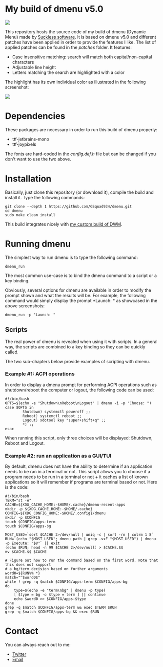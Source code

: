 # My build of dmenu v5.0

![](https://hostr.co/file/ftPxHjOAW14k/dmenu.png)

This repository hosts the source code of my build of dmenu (Dynamic Menu) made by [Suckless software](https://tools.suckless.org/dmenu/). It is based on dmenu v5.0 and different patches have been applied in order to provide the features I like. The list of applied patches can be found in the *patches* folder. It features:

* Case insensitive matching: search will match both capital/non-capital characters
* Adjustable line height
* Letters matching the search are highlighted with a color

The highlight has its own individual color as illustrated in the following screenshot:

![](https://hostr.co/file/oT6u6w9qvsWd/dmenu-fuzzy.png)

# Dependencies
These packages are necessary in order to run this build of dmenu properly:

* ttf-jetbrains-mono
* ttf-joypixels

The fonts are hard-coded in the *config.def.h* file but can be changed if you don't want to use the two above.

# Installation
Basically, just clone this repository (or download it), compile the build and install it. Type the following commands:

```
git clone --depth 1 https://github.com/GSquad934/dmenu.git
cd dmenu
sudo make clean install
```

This build integrates nicely with [my custom build of DWM](https://github.com/GSquad934/dwm).

# Running dmenu
The simplest way to run dmenu is to type the following command:

```
dmenu_run
```

The most common use-case is to bind the dmenu command to a script or a key binding.

Obviously, several options for dmenu are available in order to modify the prompt shown and what the results will be. For example, the following command would simply display the prompt *Launch: * as showcased in the above screenshots:

```
dmenu_run -p "Launch: "
```

## Scripts

The real power of dmenu is revealed when using it with scripts. In a general way, the scripts are combined to a key binding so they can be quickly called.

The two sub-chapters below provide examples of scripting with dmenu.

### Example #1: ACPI operations
In order to display a dmenu prompt for performing ACPI operations such as shutdown/reboot the computer or logout, the following code can be used:

```
#!/bin/bash
OPTS=$(echo -e "Shutdown\nReboot\nLogout" | dmenu -i -p "Choose: ")
case $OPTS in
        Shutdown) systemctl poweroff ;;
        Reboot) systemctl reboot ;;
        Logout) xdotool key "super+shift+q" ;;
        *) ;;
esac
```

When running this script, only three choices will be displayed: Shutdown, Reboot and Logout.

### Example #2: run an application as a GUI/TUI
By default, dmenu does not have the ability to determine if an application needs to be ran in a terminal or not. This script allows you to choose if a program needs to be run in a terminal or not + it caches a list of known applications so it will remember if programs are terminal based or not. Here is the code:

```
#!/bin/bash
TERM="st -e"
CACHE=${XDG_CACHE_HOME:-$HOME/.cache}/dmenu-recent-apps
mkdir -p ${XDG_CACHE_HOME:-$HOME/.cache}
CONFIG=${XDG_CONFIG_HOME:-$HOME/.config}/dmenu
mkdir -p $CONFIG
touch $CONFIG/apps-term
touch $CONFIG/apps-bg

MOST_USED=`sort $CACHE 2>/dev/null | uniq -c | sort -rn | colrm 1 8`
RUN=`(echo "$MOST_USED"; dmenu_path | grep -vxF "$MOST_USED") | dmenu -p Execute: "$@"` || exit
(echo $RUN; head -n 99 $CACHE 2>/dev/null) > $CACHE.$$
mv $CACHE.$$ $CACHE

# Figure out how to run the command based on the first word. Note that this does not support
# a bg/term decision based on further arguments
word0=${RUN%% *}
match="^$word0$"
while ! grep -q $match $CONFIG/apps-term $CONFIG/apps-bg
do
    type=$(echo -e "term\nbg" | dmenu -p type)
    [ $type = bg -o $type = term ] || continue
    echo $word0 >> $CONFIG/apps-$type
done
grep -q $match $CONFIG/apps-term && exec $TERM $RUN
grep -q $match $CONFIG/apps-bg && exec $RUN
```

# Contact
You can always reach out to me:

* [Twitter](https://twitter.com/gaetanict)
* [Email](mailto:gaetan@ictpourtous.com)

